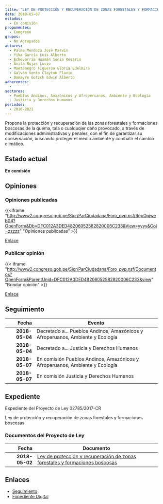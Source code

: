 ```yaml
---
title: "LEY DE PROTECCIÓN Y RECUPERACIÓN DE ZONAS FORESTALES Y FORMACIONES BOSCOSAS"
date: 2018-05-07
estados: 
  - En comisión
proponentes: 
  - Congreso
grupos: 
  - No Agrupados
autores: 
  - Palma Mendoza José Marvín
  - Yika García Luis Alberto
  - Echevarría Huamán Sonia Rosario
  - Ávila Rojas Lucio
  - Montenegro Figueroa Gloria Edelmira
  - Galván Vento Clayton Flavio
  - Donayre Gotzch Edwin Alberto
adherentes: 
  - 
sectores: 
  - Pueblos Andinos, Amazónicos y Afroperuanos, Ambiente y Ecología
  - Justicia y Derechos Humanos
periodos: 
  - 2016-2021
---
```


Propone la protección y recuperación de las zonas forestales y formaciones boscosas de la quema, tala o cualquqier daño provocado, a través de modificaciones administrativas y penales, con el fin de garantizar su conservación, buscando proteger el medio ambiente y combatir el cambio climático.


## Estado actual

**En comisión**

## Opiniones

### Opiniones publicadas

{{<iframe "http://www2.congreso.gob.pe/Sicr/ParCiudadana/Foro_pvp.nsf/RepOpiweb04?OpenForm&Db=DFC012A3DED48206052582820006C233&View=yyyy&Col=zzzzz" "Opiniones publicadas" >}}

[Enlace](http://www2.congreso.gob.pe/Sicr/ParCiudadana/Foro_pvp.nsf/RepOpiweb04?OpenForm&Db=DFC012A3DED48206052582820006C233&View=yyyy&Col=zzzzz)
### Publicar opinión

{{< iframe "http://www2.congreso.gob.pe/Sicr/ParCiudadana/Foro_pvp.nsf/Documentos?OpenForm&ParentUnid=DFC012A3DED48206052582820006C233&view" "Brindar opinión" >}}

[Enlace](http://www2.congreso.gob.pe/Sicr/ParCiudadana/Foro_pvp.nsf/Documentos?OpenForm&ParentUnid=DFC012A3DED48206052582820006C233&view)

## Seguimiento

| Fecha | Evento |
|------:|--------|
| **2018-05-04** | Decretado a... Pueblos Andinos, Amazónicos y Afroperuanos, Ambiente y Ecología|
| **2018-05-04** | Decretado a... Justicia y Derechos Humanos|
| **2018-05-07** | En comisión Pueblos Andinos, Amazónicos y Afroperuanos, Ambiente y Ecología|
| **2018-05-07** | En comisión Justicia y Derechos Humanos|


## Expediente

Expediente del Proyecto de Ley 02785/2017-CR

Ley de protección y recuperación de zonas forestales y formaciones boscosas


### Documentos del Proyecto de Ley

| Fecha | Documento |
|------:|--------|
| **2018-05-02** | [Ley de protección y recuperación de zonas forestales y formaciones boscosas](http://www.leyes.congreso.gob.pe/Documentos/2016_2021/Proyectos_de_Ley_y_de_Resoluciones_Legislativas/PL0277520180424.pdf) |

## Enlaces 

- [Seguimiento](http://www2.congreso.gob.pe/Sicr/TraDocEstProc/CLProLey2016.nsf/f7fff46988ca05b1052578e100829cc7/30f534c9574329dc052582820003c132?OpenDocument)
- [Expediente Digital](http://www2.congreso.gob.pe/Sicr/TraDocEstProc/CLProLey2016.nsf/f7fff46988ca05b1052578e100829cc7/30f534c9574329dc052582820003c132?OpenDocument&Click=05257FB7005EB655.eb71d0cf91d8294e05256cdf006b5706/$Body/0.1C6C)
